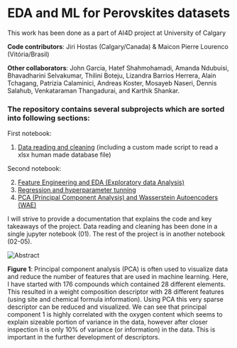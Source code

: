 # EDA and ML for Perovskites datasets

This work has been done as a part of AI4D project at University of Calgary

**Code contributors**: Jiri Hostas (Calgary/Canada) & Maicon Pierre Lourenco (Vitória/Brasil)

**Other collaborators**: John Garcia, Hatef Shahmohamadi, Amanda Ndubuisi, Bhavadharini Selvakumar, Thilini Boteju, Lizandra Barrios Herrera, Alain Tchagang, Patrizia Calaminici, Andreas Koster, Mosayeb Naseri, Dennis Salahub, Venkataraman Thangadurai, and Karthik Shankar.


### The repository contains several subprojects which are sorted into following sections:

First notebook:
1. [Data reading and cleaning](https://github.com/hostas/EDA-and-ML-for-Perovskites/blob/master/01-Data-reading-and-cleaning) (including a custom made script to read a xlsx human made database file)

Second notebook:

2. [Feature Engineering and EDA (Exploratory data Analysis)](https://github.com/hostas/EDA-and-ML-for-Perovskites/tree/master/02-Feature-engineering)
4. [Regression and hyperparameter tunning](https://github.com/hostas/EDA-and-ML-for-Perovskites/tree/master/03-Regression)
5. [PCA (Principal Component Analysis) and Wasserstein Autoencoders (WAE)](https://github.com/hostas/EDA-and-ML-for-Perovskites/tree/master/04-PCA-and-WAE)



I will strive to provide a documentation that explains the code and key takeaways of the project. Data reading and cleaning has been done in a single jupyter notebook (01). The rest of the project is in another notebook (02-05).



![Abstract](https://github.com/hostas/EDA-and-ML-for-Perovskites/blob/master/Graphics/Abstract.jpg)

**Figure 1**: Principal component analysis (PCA) is often used to visualize data and reduce the number of features that are used in machine learning. Here, I have started with 176 compounds which contained 28 different elements. This resulted in a weight composition descriptor with 28 different features (using site and chemical formula information). Using PCA this very sparse descriptor can be reduced and visualized. We can see that principal component 1 is highly correlated with the oxygen content which seems to explain sizeable portion of variance in the data, however after closer inspection it is only 10% of variance (or information) in the data. This is important in the further development of descriptors.
